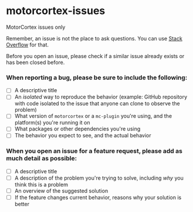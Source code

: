 # motorcortex-issues
MotorCortex issues only

Remember, an issue is not the place to ask questions. You can use [Stack Overflow](http://stackoverflow.com/questions/tagged/motorcortex) for that.

Before you open an issue, please check if a similar issue already exists or has been closed before.

### When reporting a bug, please be sure to include the following:
- [ ] A descriptive title
- [ ] An *isolated* way to reproduce the behavior (example: GitHub repository with code isolated to the issue that anyone can clone to observe the problem)
- [ ] What version of `motorcortex` or a `mc-plugin` you're using, and the platform(s) you're running it on
- [ ] What packages or other dependencies you're using
- [ ] The behavior you expect to see, and the actual behavior

### When you open an issue for a feature request, please add as much detail as possible:
- [ ] A descriptive title
- [ ] A description of the problem you're trying to solve, including *why* you think this is a problem
- [ ] An overview of the suggested solution
- [ ] If the feature changes current behavior, reasons why your solution is better

